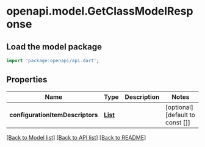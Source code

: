 # openapi.model.GetClassModelResponse

## Load the model package
```dart
import 'package:openapi/api.dart';
```

## Properties
Name | Type | Description | Notes
------------ | ------------- | ------------- | -------------
**configurationItemDescriptors** | [**List<SerializableConfigurationItemDescriptor>**](SerializableConfigurationItemDescriptor.md) |  | [optional] [default to const []]

[[Back to Model list]](../README.md#documentation-for-models) [[Back to API list]](../README.md#documentation-for-api-endpoints) [[Back to README]](../README.md)



